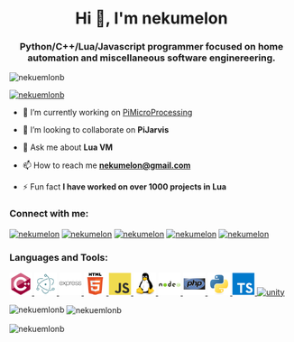 <h1 align="center">Hi 👋, I'm nekumelon</h1>
<h3 align="center">Python/C++/Lua/Javascript programmer focused on home automation and miscellaneous software enginereering.</h3>

<p align="left"> <img src="https://komarev.com/ghpvc/?username=nekuemlonb&label=Profile%20views&color=0e75b6&style=flat" alt="nekuemlonb" /> </p>

<p align="left"> <a href="https://github.com/ryo-ma/github-profile-trophy"><img src="https://github-profile-trophy.vercel.app/?username=nekuemlonb" alt="nekuemlonb" /></a> </p>

- 🔭 I’m currently working on [PiMicroProcessing](https://github.com/nekumelon/PiMicroProcessing)

- 👯 I’m looking to collaborate on **PiJarvis**

- 💬 Ask me about **Lua VM**

- 📫 How to reach me **nekumelon@gmail.com**

- ⚡ Fun fact **I have worked on over 1000 projects in Lua**

<h3 align="left">Connect with me:</h3>
<p align="left">
<a href="https://codepen.io/nekumelon" target="blank"><img align="center" src="https://raw.githubusercontent.com/rahuldkjain/github-profile-readme-generator/master/src/images/icons/Social/codepen.svg" alt="nekumelon" height="30" width="40" /></a>
<a href="https://twitter.com/nekumelon" target="blank"><img align="center" src="https://raw.githubusercontent.com/rahuldkjain/github-profile-readme-generator/master/src/images/icons/Social/twitter.svg" alt="nekumelon" height="30" width="40" /></a>
<a href="https://stackoverflow.com/users/nekumelon" target="blank"><img align="center" src="https://raw.githubusercontent.com/rahuldkjain/github-profile-readme-generator/master/src/images/icons/Social/stack-overflow.svg" alt="nekumelon" height="30" width="40" /></a>
<a href="https://medium.com/nekumelon" target="blank"><img align="center" src="https://raw.githubusercontent.com/rahuldkjain/github-profile-readme-generator/master/src/images/icons/Social/medium.svg" alt="nekumelon" height="30" width="40" /></a>
<a href="https://www.youtube.com/c/nekumelon" target="blank"><img align="center" src="https://raw.githubusercontent.com/rahuldkjain/github-profile-readme-generator/master/src/images/icons/Social/youtube.svg" alt="nekumelon" height="30" width="40" /></a>
</p>

<h3 align="left">Languages and Tools:</h3>
<p align="left"> <a href="https://www.w3schools.com/cpp/" target="_blank"> <img src="https://raw.githubusercontent.com/devicons/devicon/master/icons/cplusplus/cplusplus-original.svg" alt="cplusplus" width="40" height="40"/> </a> <a href="https://www.electronjs.org" target="_blank"> <img src="https://raw.githubusercontent.com/devicons/devicon/master/icons/electron/electron-original.svg" alt="electron" width="40" height="40"/> </a> <a href="https://expressjs.com" target="_blank"> <img src="https://raw.githubusercontent.com/devicons/devicon/master/icons/express/express-original-wordmark.svg" alt="express" width="40" height="40"/> </a> <a href="https://www.w3.org/html/" target="_blank"> <img src="https://raw.githubusercontent.com/devicons/devicon/master/icons/html5/html5-original-wordmark.svg" alt="html5" width="40" height="40"/> </a> <a href="https://developer.mozilla.org/en-US/docs/Web/JavaScript" target="_blank"> <img src="https://raw.githubusercontent.com/devicons/devicon/master/icons/javascript/javascript-original.svg" alt="javascript" width="40" height="40"/> </a> <a href="https://www.linux.org/" target="_blank"> <img src="https://raw.githubusercontent.com/devicons/devicon/master/icons/linux/linux-original.svg" alt="linux" width="40" height="40"/> </a> <a href="https://nodejs.org" target="_blank"> <img src="https://raw.githubusercontent.com/devicons/devicon/master/icons/nodejs/nodejs-original-wordmark.svg" alt="nodejs" width="40" height="40"/> </a> <a href="https://www.php.net" target="_blank"> <img src="https://raw.githubusercontent.com/devicons/devicon/master/icons/php/php-original.svg" alt="php" width="40" height="40"/> </a> <a href="https://www.python.org" target="_blank"> <img src="https://raw.githubusercontent.com/devicons/devicon/master/icons/python/python-original.svg" alt="python" width="40" height="40"/> </a> <a href="https://www.typescriptlang.org/" target="_blank"> <img src="https://raw.githubusercontent.com/devicons/devicon/master/icons/typescript/typescript-original.svg" alt="typescript" width="40" height="40"/> </a> <a href="https://unity.com/" target="_blank"> <img src="https://www.vectorlogo.zone/logos/unity3d/unity3d-icon.svg" alt="unity" width="40" height="40"/> </a> </p>

<p><img align="left" src="https://github-readme-stats.vercel.app/api/top-langs?username=nekuemlonb&show_icons=true&locale=en&layout=compact" alt="nekuemlonb" /></p>

<p>&nbsp;<img align="center" src="https://github-readme-stats.vercel.app/api?username=nekuemlonb&show_icons=true&locale=en" alt="nekuemlonb" /></p>

<p><img align="center" src="https://github-readme-streak-stats.herokuapp.com/?user=nekuemlonb&" alt="nekuemlonb" /></p>
